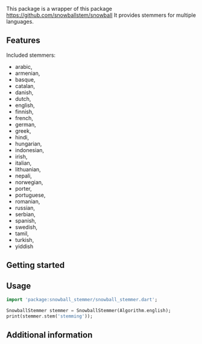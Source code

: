 <!--
This README describes the package. If you publish this package to pub.dev,
this README's contents appear on the landing page for your package.

For information about how to write a good package README, see the guide for
[writing package pages](https://dart.dev/guides/libraries/writing-package-pages).

For general information about developing packages, see the Dart guide for
[creating packages](https://dart.dev/guides/libraries/create-library-packages)
and the Flutter guide for
[developing packages and plugins](https://flutter.dev/developing-packages).
-->

This package is a wrapper of this package https://github.com/snowballstem/snowball
It provides stemmers for multiple languages.

## Features

Included stemmers:

- arabic,
- armenian,
- basque,
- catalan,
- danish,
- dutch,
- english,
- finnish,
- french,
- german,
- greek,
- hindi,
- hungarian,
- indonesian,
- irish,
- italian,
- lithuanian,
- nepali,
- norwegian,
- porter,
- portuguese,
- romanian,
- russian,
- serbian,
- spanish,
- swedish,
- tamil,
- turkish,
- yiddish

## Getting started

## Usage

```dart
import 'package:snowball_stemmer/snowball_stemmer.dart';

SnowballStemmer stemmer = SnowballStemmer(Algorithm.english);
print(stemmer.stem('stemming'));
```

## Additional information
